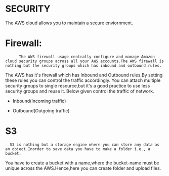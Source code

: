 # SECURITY

  The AWS cloud allows you to maintain a secure enviornment.


# Firewall:
          The AWS firewall usage centrally configure and manage Amazon cloud security groups across all your AWS accounts.The AWS firewall is nothing but the security groups which has inbound and outbound rules.
The AWS has it's firewall which has Inbound and Outbound rules.By setting these rules you can control the traffic accordingly.
You can attach multiple security groups to single resource,but it's a good practice to use less security groups and reuse it.
Below given control the traffic of network.

- Inbound(Incoming traffic)

- Outbound(Outgoing traffic) 


# S3
      S3 is nothing but a storage engine where you can store any data as an object.Inorder to save data you have to make a folder i.e., a bucket.
You have to create a bucket with a name,where the bucket-name must be unique across the AWS.Hence,here you can create folder and upload files.

          